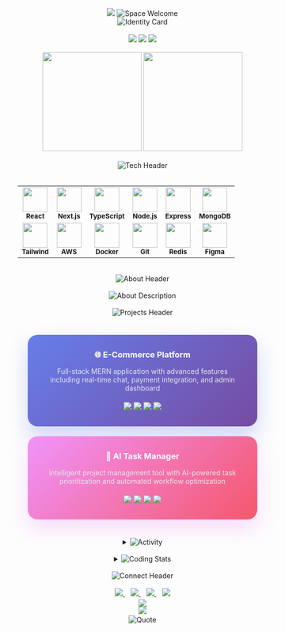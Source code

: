 <!-- Ultra Modern 3D Space Header -->
<div align="center">
  <img src="https://capsule-render.vercel.app/api?type=venom&height=400&text=ADARSH&fontSize=100&color=gradient&customColorList=6,11,20&animation=twinkling&stroke=ffffff&strokeWidth=2&desc=Full%20Stack%20Architect%20%E2%80%A2%20Digital%20Innovator&descSize=25&descAlign=50&descAlignY=75&fontAlign=50&fontAlignY=40" />
  
  <!-- Floating Particle Effect -->
  <img src="https://readme-typing-svg.herokuapp.com?font=Poppins&size=22&duration=4000&pause=1000&color=6C63FF&background=00000000&center=true&vCenter=true&multiline=true&width=900&height=80&lines=✨+INITIALIZING+DIGITAL+UNIVERSE+✨;🌌+Welcome+to+my+creative+space+🌌" alt="Space Welcome" />
</div>

<!-- Glassmorphism Identity Card -->
<div align="center">
  <picture>
    <img src="https://readme-typing-svg.herokuapp.com?font=Inter&size=28&duration=3000&pause=800&color=4F46E5&background=FFFFFF10&center=true&vCenter=true&multiline=true&width=800&height=120&lines=👨‍💻+Full+Stack+Developer;🚀+MERN+Stack+Specialist;⚡+Performance+Optimizer;🎨+UI%2FUX+Enthusiast" alt="Identity Card" />
  </picture>
</div>

<br/>

<!-- Modern Status Indicators -->
<div align="center">
  <img src="https://img.shields.io/badge/🟢_Status-Available_for_Projects-4F46E5?style=for-the-badge&labelColor=1E1B4B&logo=statuspage" />
  <img src="https://img.shields.io/badge/🌍_Location-India-6366F1?style=for-the-badge&labelColor=1E1B4B&logo=googlemaps" />
  <img src="https://img.shields.io/badge/💬_Languages-English_•_Hindi-8B5CF6?style=for-the-badge&labelColor=1E1B4B&logo=googletranslate" />
</div>

<br/>

<!-- 3D Floating Stats with Glassmorphism -->
<div align="center">
  <picture>
    <source media="(prefers-color-scheme: dark)" srcset="https://github-readme-stats.vercel.app/api?username=adarshmdev&show_icons=true&theme=transparent&bg_color=0D1117&border_color=6366F1&icon_color=A855F7&text_color=E5E7EB&title_color=6366F1&border_radius=20&hide_border=false">
    <img height="200" src="https://github-readme-stats.vercel.app/api?username=adarshmdev&show_icons=true&theme=transparent&bg_color=FFFFFF&border_color=6366F1&icon_color=A855F7&text_color=374151&title_color=6366F1&border_radius=20&hide_border=false" />
  </picture>
  
  <picture>
    <source media="(prefers-color-scheme: dark)" srcset="https://github-readme-streak-stats.herokuapp.com?user=adarshmdev&theme=transparent&background=0D1117&border=6366F1&stroke=A855F7&ring=6366F1&fire=F59E0B&currStreakNum=E5E7EB&sideNums=E5E7EB&currStreakLabel=A855F7&sideLabels=9CA3AF&dates=9CA3AF&border_radius=20">
    <img height="200" src="https://github-readme-streak-stats.herokuapp.com?user=adarshmdev&theme=transparent&background=FFFFFF&border=6366F1&stroke=A855F7&ring=6366F1&fire=F59E0B&currStreakNum=374151&sideNums=374151&currStreakLabel=A855F7&sideLabels=6B7280&dates=6B7280&border_radius=20" />
  </picture>
</div>

<br/>

<!-- Tech Constellation -->
<div align="center">
  <img src="https://readme-typing-svg.herokuapp.com?font=Inter&size=32&duration=3000&pause=1000&color=6366F1&background=00000000&center=true&vCenter=true&width=500&lines=🌟+Tech+Constellation" alt="Tech Header" />
  <br/><br/>
  
  <!-- 3D Tech Grid -->
  <table align="center" style="border-spacing: 15px;">
    <tr>
      <td align="center">
        <img src="https://skillicons.dev/icons?i=react" width="50" height="50" />
        <br/><sub><b>React</b></sub>
      </td>
      <td align="center">
        <img src="https://skillicons.dev/icons?i=nextjs" width="50" height="50" />
        <br/><sub><b>Next.js</b></sub>
      </td>
      <td align="center">
        <img src="https://skillicons.dev/icons?i=typescript" width="50" height="50" />
        <br/><sub><b>TypeScript</b></sub>
      </td>
      <td align="center">
        <img src="https://skillicons.dev/icons?i=nodejs" width="50" height="50" />
        <br/><sub><b>Node.js</b></sub>
      </td>
      <td align="center">
        <img src="https://skillicons.dev/icons?i=express" width="50" height="50" />
        <br/><sub><b>Express</b></sub>
      </td>
      <td align="center">
        <img src="https://skillicons.dev/icons?i=mongodb" width="50" height="50" />
        <br/><sub><b>MongoDB</b></sub>
      </td>
    </tr>
    <tr>
      <td align="center">
        <img src="https://skillicons.dev/icons?i=tailwindcss" width="50" height="50" />
        <br/><sub><b>Tailwind</b></sub>
      </td>
      <td align="center">
        <img src="https://skillicons.dev/icons?i=aws" width="50" height="50" />
        <br/><sub><b>AWS</b></sub>
      </td>
      <td align="center">
        <img src="https://skillicons.dev/icons?i=docker" width="50" height="50" />
        <br/><sub><b>Docker</b></sub>
      </td>
      <td align="center">
        <img src="https://skillicons.dev/icons?i=git" width="50" height="50" />
        <br/><sub><b>Git</b></sub>
      </td>
      <td align="center">
        <img src="https://skillicons.dev/icons?i=redis" width="50" height="50" />
        <br/><sub><b>Redis</b></sub>
      </td>
      <td align="center">
        <img src="https://skillicons.dev/icons?i=figma" width="50" height="50" />
        <br/><sub><b>Figma</b></sub>
      </td>
    </tr>
  </table>
</div>

<br/>

<!-- About Section with Modern Design -->
<div align="center">
  <img src="https://readme-typing-svg.herokuapp.com?font=Inter&size=32&duration=3000&pause=1000&color=A855F7&background=00000000&center=true&vCenter=true&width=400&lines=✨+About+Me" alt="About Header" />
  <br/><br/>
  
  <img src="https://readme-typing-svg.herokuapp.com?font=Inter&size=20&duration=4000&pause=1200&color=6B7280&background=00000000&center=true&vCenter=true&multiline=true&width=900&height=140&lines=🎯+Passionate+about+creating+seamless+digital+experiences;🚀+Specialized+in+modern+web+technologies+and+scalable+solutions;💡+Always+exploring+new+frameworks+and+best+practices;🌱+Currently+diving+deep+into+cloud+architecture+and+DevOps" alt="About Description" />
</div>

<br/>

<!-- Featured Projects with 3D Cards -->
<div align="center">
  <img src="https://readme-typing-svg.herokuapp.com?font=Inter&size=32&duration=3000&pause=1000&color=6366F1&background=00000000&center=true&vCenter=true&width=500&lines=🎨+Featured+Projects" alt="Projects Header" />
</div>

<br/>

<div align="center">
  
  <!-- Project Card 1 -->
  <div style="background: linear-gradient(135deg, #667eea 0%, #764ba2 100%); border-radius: 20px; padding: 30px; margin: 20px; max-width: 800px; box-shadow: 0 20px 40px rgba(102, 126, 234, 0.3);">
    <h3 style="color: white; margin: 0 0 15px 0;">🌐 E-Commerce Platform</h3>
    <p style="color: #E5E7EB; margin: 0 0 20px 0;">Full-stack MERN application with advanced features including real-time chat, payment integration, and admin dashboard</p>
    <div>
      <img src="https://img.shields.io/badge/React-61DAFB?style=flat-square&logo=react&logoColor=black" />
      <img src="https://img.shields.io/badge/Node.js-339933?style=flat-square&logo=nodedotjs&logoColor=white" />
      <img src="https://img.shields.io/badge/MongoDB-47A248?style=flat-square&logo=mongodb&logoColor=white" />
      <img src="https://img.shields.io/badge/Stripe-008CDD?style=flat-square&logo=stripe&logoColor=white" />
    </div>
  </div>
  
  <!-- Project Card 2 -->
  <div style="background: linear-gradient(135deg, #f093fb 0%, #f5576c 100%); border-radius: 20px; padding: 30px; margin: 20px; max-width: 800px; box-shadow: 0 20px 40px rgba(240, 147, 251, 0.3);">
    <h3 style="color: white; margin: 0 0 15px 0;">🤖 AI Task Manager</h3>
    <p style="color: #E5E7EB; margin: 0 0 20px 0;">Intelligent project management tool with AI-powered task prioritization and automated workflow optimization</p>
    <div>
      <img src="https://img.shields.io/badge/Next.js-000000?style=flat-square&logo=nextdotjs&logoColor=white" />
      <img src="https://img.shields.io/badge/TypeScript-3178C6?style=flat-square&logo=typescript&logoColor=white" />
      <img src="https://img.shields.io/badge/OpenAI-412991?style=flat-square&logo=openai&logoColor=white" />
      <img src="https://img.shields.io/badge/Prisma-2D3748?style=flat-square&logo=prisma&logoColor=white" />
    </div>
  </div>
  
</div>

<br/>

<!-- Activity Graph -->
<details align="center">
  <summary>
    <img src="https://readme-typing-svg.herokuapp.com?font=Inter&size=24&duration=3000&pause=1000&color=8B5CF6&background=00000000&center=true&vCenter=true&width=300&lines=📊+Activity+Graph" alt="Activity" />
  </summary>
  <br/>
  <img src="https://github-readme-activity-graph.vercel.app/graph?username=adarshmdev&theme=github-compact&bg_color=ffffff&color=6366f1&line=a855f7&point=8b5cf6&area=true&hide_border=true&border_radius=20" />
</details>

<br/>

<!-- Coding Stats -->
<details align="center">
  <summary>
    <img src="https://readme-typing-svg.herokuapp.com?font=Inter&size=24&duration=3000&pause=1000&color=F59E0B&background=00000000&center=true&vCenter=true&width=300&lines=🏆+Coding+Stats" alt="Coding Stats" />
  </summary>
  <br/>
  <img src="https://leetcard.jacoblin.cool/adarsh7013a?theme=light&font=Inter&ext=heatmap&border=2&border_radius=20" />
</details>

<br/>

<!-- Connect Section -->
<div align="center">
  <img src="https://readme-typing-svg.herokuapp.com?font=Inter&size=32&duration=3000&pause=1000&color=6366F1&background=00000000&center=true&vCenter=true&width=400&lines=🌐+Let's+Connect" alt="Connect Header" />
  <br/><br/>
  
  <!-- Modern Connection Links -->
  <a href="mailto:adarsh7013a@gmail.com">
    <img src="https://img.shields.io/badge/Email-EA4335?style=for-the-badge&logo=gmail&logoColor=white&labelColor=1F2937" />
  </a>
  &nbsp;&nbsp;
  <a href="https://www.linkedin.com/in/adarshmdev">
    <img src="https://img.shields.io/badge/LinkedIn-0A66C2?style=for-the-badge&logo=linkedin&logoColor=white&labelColor=1F2937" />
  </a>
  &nbsp;&nbsp;
  <a href="https://instagram.com/adarsh_ox">
    <img src="https://img.shields.io/badge/Instagram-E4405F?style=for-the-badge&logo=instagram&logoColor=white&labelColor=1F2937" />
  </a>
  &nbsp;&nbsp;
  <a href="https://www.leetcode.com/adarsh7013a">
    <img src="https://img.shields.io/badge/LeetCode-FFA116?style=for-the-badge&logo=leetcode&logoColor=black&labelColor=1F2937" />
  </a>
</div>

<br/>

<!-- Footer -->
<div align="center">
  <img src="https://capsule-render.vercel.app/api?type=waving&height=150&section=footer&color=gradient&customColorList=6,11,20&animation=fadeIn" />
  
  <!-- Visitor Counter -->
  <div style="margin-top: -30px;">
    <img src="https://komarev.com/ghpvc/?username=adarshmdev&color=6366f1&style=for-the-badge&label=Profile+Views" />
  </div>
</div>

<br/>

<!-- Inspirational Quote -->
<div align="center">
  <img src="https://readme-typing-svg.herokuapp.com?font=Inter&size=20&duration=5000&pause=2000&color=6B7280&background=00000000&center=true&vCenter=true&multiline=true&width=800&height=80&lines=💫+%22Code+is+like+humor.+When+you+have+to+explain+it%2C+it's+bad.%22;✨+Building+the+future%2C+one+commit+at+a+time" alt="Quote" />
</div>
